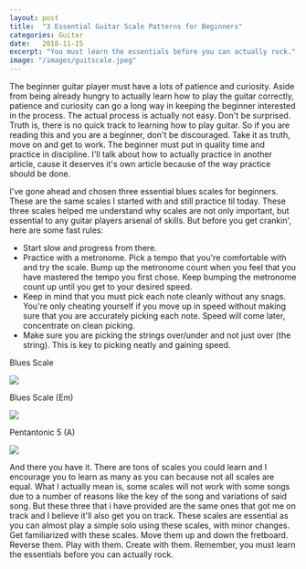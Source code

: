 ```yaml
---
layout: post
title:  "3 Essential Guitar Scale Patterns for Beginners"
categories: Guitar
date:   2018-11-15
excerpt: "You must learn the essentials before you can actually rock."
image: "/images/guitscale.jpeg"
---
```

The beginner guitar player must have a lots of patience and curiosity. Aside from being already hungry to actually learn how to
play the guitar correctly, patience and curiosity can go a long way in keeping the beginner interested in the process. The actual
process is actually not easy. Don't be surprised. Truth is, there is no quick track to learning how to play guitar. So if you are 
reading this and you are a beginner, don't be discouraged. Take it as truth, move on and get to work. The beginner must put in 
quality time and practice in discipline. I'll talk about how to actually practice in another article, cause it deserves it's own 
article because of the way practice should be done.

I've gone ahead and chosen three essential blues scales for beginners. These are the same scales I started with and still practice 
til today. These three scales helped me understand why scales are not only important, but essential to any guitar players arsenal
of skills. But before you get crankin', here are some fast rules:

- Start slow and progress from there.
- Practice with a metronome. Pick a tempo that you're comfortable with and try the scale. Bump up the metronome count when you 
  feel that you have mastered the tempo you first chose. Keep bumping the metronome count up until you get to your desired speed. 
- Keep in mind that you must pick each note cleanly without any snags. You're only cheating yourself if you move up in speed 
  without making sure that you are accurately picking each note. Speed will come later, concentrate on clean picking.
- Make sure you are picking the strings over/under and not just over (the string). This is key to picking neatly and gaining speed.

Blues Scale

<img src="https://drive.google.com/uc?id=1--ppyFSjdSTAR2AHFF7nQmzrwOBBIUIg">

Blues Scale (Em)

<img src="https://drive.google.com/uc?id=1D789nkCROTzA3Q7Gt4j5UM48pAs6nxLO">

Pentantonic 5 (A)

<img src="https://drive.google.com/uc?id=1pLiVV4MFLN6Q04TY6rp3u_3UiDqvWyOk">

And there you have it. There are tons of scales you could learn and I encourage you to learn as many as you can because not all 
scales are equal. What I actually mean is, some scales will not work with some songs due to a number of reasons like the key of
the song and variations of said song. But these three that i have provided are the same ones that got me on track and I believe
it'll also get you on track. These scales are essential as you can almost play a simple solo using these scales, with minor changes.
Get familiarized with these scales. Move them up and down the fretboard. Reverse them. Play with them. Create with them. Remember,
you must learn the essentials before you can actually rock.
